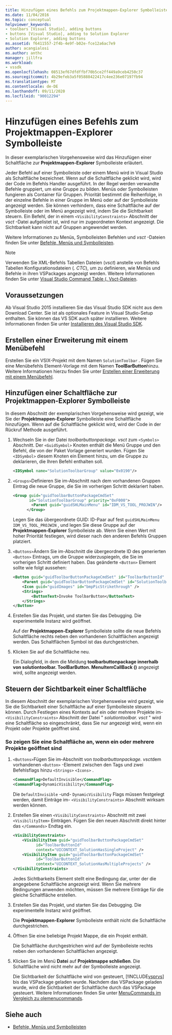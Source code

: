 ```yaml
---
title: Hinzufügen eines Befehls zum Projektmappen-Explorer Symbolleiste | Microsoft-Dokumentation
ms.date: 11/04/2016
ms.topic: conceptual
helpviewer_keywords:
- toolbars [Visual Studio], adding buttons
- buttons [Visual Studio], adding to Solution Explorer
- Solution Explorer, adding buttons
ms.assetid: f6411557-2f4b-4e9f-b02e-fce12a6ac7e9
author: acangialosi
ms.author: anthc
manager: jillfra
ms.workload:
- vssdk
ms.openlocfilehash: 08513ef67dfdffbf70b5ce2ff449a9ceb4250c37
ms.sourcegitcommit: 4b29efeb3a5f05888422417c4ee236e07197fb94
ms.translationtype: MT
ms.contentlocale: de-DE
ms.lasthandoff: 09/11/2020
ms.locfileid: "90012294"
---
```

# <a name="add-a-command-to-the-solution-explorer-toolbar"></a>Hinzufügen eines Befehls zum Projektmappen-Explorer Symbolleiste
In dieser exemplarischen Vorgehensweise wird das Hinzufügen einer Schaltfläche zur **Projektmappen-Explorer** Symbolleiste erläutert.

 Jeder Befehl auf einer Symbolleiste oder einem Menü wird in Visual Studio als Schaltfläche bezeichnet. Wenn auf die Schaltfläche geklickt wird, wird der Code im Befehls Handler ausgeführt. In der Regel werden verwandte Befehle gruppiert, um eine Gruppe zu bilden. Menüs oder Symbolleisten fungieren als Container für Gruppen. Priorität bestimmt die Reihenfolge, in der einzelne Befehle in einer Gruppe im Menü oder auf der Symbolleiste angezeigt werden. Sie können verhindern, dass eine Schaltfläche auf der Symbolleiste oder im Menü angezeigt wird, indem Sie die Sichtbarkeit steuern. Ein Befehl, der in einem `<VisibilityConstraints>` Abschnitt der *vsct* -Datei aufgelistet ist, wird nur im zugeordneten Kontext angezeigt. Die Sichtbarkeit kann nicht auf Gruppen angewendet werden.

 Weitere Informationen zu Menüs, Symbolleisten Befehlen und *vsct* -Dateien finden Sie unter [Befehle, Menüs und Symbolleisten](../extensibility/internals/commands-menus-and-toolbars.md).

> [!NOTE]
> Verwenden Sie XML-Befehls Tabellen Dateien (*vsct*) anstelle von Befehls Tabellen Konfigurationsdateien (*. CTC*), um zu definieren, wie Menüs und Befehle in ihren VSPackages angezeigt werden. Weitere Informationen finden Sie unter [Visual Studio Command Table (. Vsct-Dateien](../extensibility/internals/visual-studio-command-table-dot-vsct-files.md).

## <a name="prerequisites"></a>Voraussetzungen
 Ab Visual Studio 2015 installieren Sie das Visual Studio SDK nicht aus dem Download Center. Sie ist als optionales Feature in Visual Studio-Setup enthalten. Sie können das VS SDK auch später installieren. Weitere Informationen finden Sie unter [Installieren des Visual Studio SDK](../extensibility/installing-the-visual-studio-sdk.md).

## <a name="create-an-extension-with-a-menu-command"></a>Erstellen einer Erweiterung mit einem Menübefehl
 Erstellen Sie ein VSIX-Projekt mit dem Namen `SolutionToolbar` . Fügen Sie eine Menübefehls Element-Vorlage mit dem Namen **ToolBarButton**hinzu. Weitere Informationen hierzu finden Sie unter [Erstellen einer Erweiterung mit einem Menübefehl](../extensibility/creating-an-extension-with-a-menu-command.md).

## <a name="add-a-button-to-the-solution-explorer-toolbar"></a>Hinzufügen einer Schaltfläche zur Projektmappen-Explorer Symbolleiste
 In diesem Abschnitt der exemplarischen Vorgehensweise wird gezeigt, wie Sie der **Projektmappen-Explorer** Symbolleiste eine Schaltfläche hinzufügen. Wenn auf die Schaltfläche geklickt wird, wird der Code in der Rückruf Methode ausgeführt.

1. Wechseln Sie in der Datei *toolbarbuttonpackage. vsct* zum  `<Symbols>` Abschnitt. Der `<GuidSymbol>`  Knoten enthält die Menü Gruppe und den Befehl, die von der Paket Vorlage generiert wurden. Fügen Sie `<IDSymbol>` diesem Knoten ein Element hinzu, um die Gruppe zu deklarieren, die Ihren Befehl enthalten soll.

    ```xml
    <IDSymbol name="SolutionToolbarGroup" value="0x0190"/>
    ```

2. `<Groups>`Definieren Sie im-Abschnitt nach dem vorhandenen Gruppen Eintrag die neue Gruppe, die Sie im vorherigen Schritt deklariert haben.

    ```xml
    <Group guid="guidToolbarButtonPackageCmdSet"
           id="SolutionToolbarGroup" priority="0xF000">
            <Parent guid="guidSHLMainMenu" id="IDM_VS_TOOL_PROJWIN"/>
          </Group>
    ```

     Legen Sie das übergeordnete GUID: ID-Paar auf fest `guidSHLMainMenu` `IDM_VS_TOOL_PROJWIN` , und legen Sie diese Gruppe auf der **Projektmappen-Explorer** Symbolleiste ab. Wenn Sie einen Wert mit hoher Priorität festlegen, wird dieser nach den anderen Befehls Gruppen platziert.

3. `<Buttons>`Ändern Sie im-Abschnitt die übergeordnete ID des generierten `<Button>` Eintrags, um die Gruppe widerzuspiegeln, die Sie im vorherigen Schritt definiert haben. Das geänderte `<Button>` Element sollte wie folgt aussehen:

    ```xml
    <Button guid="guidToolbarButtonPackageCmdSet" id="ToolbarButtonId" priority="0x0100" type="Button">
        <Parent guid="guidToolbarButtonPackageCmdSet" id="SolutionToolbarGroup" />
        <Icon guid="guidImages" id="bmpPicStrikethrough" />
        <Strings>
            <ButtonText>Invoke ToolbarButton</ButtonText>
        </Strings>
    </Button>
    ```

4. Erstellen Sie das Projekt, und starten Sie das Debugging. Die experimentelle Instanz wird geöffnet.

     Auf der **Projektmappen-Explorer** Symbolleiste sollte die neue Befehls Schaltfläche rechts neben den vorhandenen Schaltflächen angezeigt werden. Das Schaltflächen Symbol ist das durchgestrichen.

5. Klicken Sie auf die Schaltfläche neu.

     Ein Dialogfeld, in dem die Meldung **toolbarbuttonpackage innerhalb von solutiontoolbar. ToolBarButton. MenuItemCallBack ()** angezeigt wird, sollte angezeigt werden.

## <a name="control-the-visibility-of-a-button"></a>Steuern der Sichtbarkeit einer Schaltfläche
 In diesem Abschnitt der exemplarischen Vorgehensweise wird gezeigt, wie Sie die Sichtbarkeit einer Schaltfläche auf einer Symbolleiste steuern können. Durch Festlegen eines Kontexts auf ein oder mehrere Projekte im- `<VisibilityConstraints>` Abschnitt der Datei " *solutiontoolbar. vsct* " wird eine Schaltfläche so eingeschränkt, dass Sie nur angezeigt wird, wenn ein Projekt oder Projekte geöffnet sind.

### <a name="to-display-a-button-when-one-or-more-projects-are-open"></a>So zeigen Sie eine Schaltfläche an, wenn ein oder mehrere Projekte geöffnet sind

1. `<Buttons>`Fügen Sie im-Abschnitt von *toolbarbuttonpackage. vsct*dem vorhandenen `<Button>` -Element zwischen den Tags und zwei Befehlsflags hinzu `<Strings>` `<Icons>` .

   ```xml
   <CommandFlag>DefaultInvisible</CommandFlag>
   <CommandFlag>DynamicVisibility</CommandFlag>
   ```

    Die `DefaultInvisible` -und- `DynamicVisibility` Flags müssen festgelegt werden, damit Einträge im- `<VisibilityConstraints>` Abschnitt wirksam werden können.

2. Erstellen Sie einen `<VisibilityConstraints>` Abschnitt mit zwei `<VisibilityItem>` Einträgen. Fügen Sie den neuen Abschnitt direkt hinter das `</Commands>` Endtag ein.

   ```xml
   <VisibilityConstraints>
       <VisibilityItem guid="guidToolbarButtonPackageCmdSet"
             id="ToolbarButtonId"
             context="UICONTEXT_SolutionHasSingleProject" />
       <VisibilityItem guid="guidToolbarButtonPackageCmdSet"
             id="ToolbarButtonId"
             context="UICONTEXT_SolutionHasMultipleProjects" />
   </VisibilityConstraints>
   ```

    Jedes Sichtbarkeits Element stellt eine Bedingung dar, unter der die angegebene Schaltfläche angezeigt wird. Wenn Sie mehrere Bedingungen anwenden möchten, müssen Sie mehrere Einträge für die gleiche Schaltfläche erstellen.

3. Erstellen Sie das Projekt, und starten Sie das Debugging. Die experimentelle Instanz wird geöffnet.

    Die **Projektmappen-Explorer** Symbolleiste enthält nicht die Schaltfläche durchgestrichen.

4. Öffnen Sie eine beliebige Projekt Mappe, die ein Projekt enthält.

    Die Schaltfläche durchgestrichen wird auf der Symbolleiste rechts neben den vorhandenen Schaltflächen angezeigt.

5. Klicken Sie im Menü **Datei** auf **Projektmappe schließen**. Die Schaltfläche wird nicht mehr auf der Symbolleiste angezeigt.

   Die Sichtbarkeit der Schaltfläche wird von gesteuert, [!INCLUDE[vsprvs](../code-quality/includes/vsprvs_md.md)] bis das VSPackage geladen wurde. Nachdem das VSPackage geladen wurde, wird die Sichtbarkeit der Schaltfläche durch das VSPackage gesteuert.  Weitere Informationen finden Sie unter [MenuCommands im Vergleich zu olemenucommands](../vs-2015/misc/menucommands-vs-olemenucommands.md?view=vs-2015).

## <a name="see-also"></a>Siehe auch
- [Befehle, Menüs und Symbolleisten](../extensibility/internals/commands-menus-and-toolbars.md)